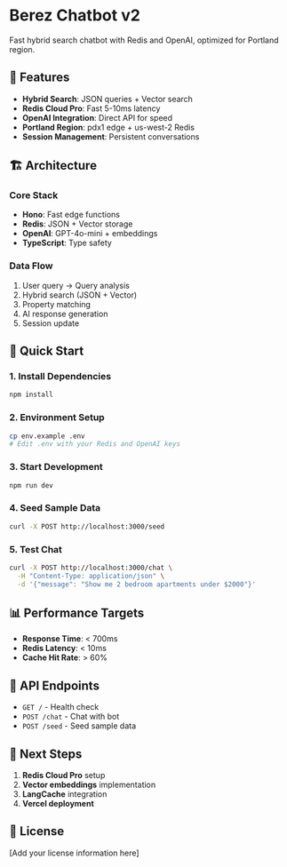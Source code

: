 # Berez Chatbot v2

Fast hybrid search chatbot with Redis and OpenAI, optimized for Portland region.

## 🚀 Features

- **Hybrid Search**: JSON queries + Vector search
- **Redis Cloud Pro**: Fast 5-10ms latency
- **OpenAI Integration**: Direct API for speed
- **Portland Region**: pdx1 edge + us-west-2 Redis
- **Session Management**: Persistent conversations

## 🏗️ Architecture

### Core Stack
- **Hono**: Fast edge functions
- **Redis**: JSON + Vector storage
- **OpenAI**: GPT-4o-mini + embeddings
- **TypeScript**: Type safety

### Data Flow
1. User query → Query analysis
2. Hybrid search (JSON + Vector)
3. Property matching
4. AI response generation
5. Session update

## 🚀 Quick Start

### 1. Install Dependencies
```bash
npm install
```

### 2. Environment Setup
```bash
cp env.example .env
# Edit .env with your Redis and OpenAI keys
```

### 3. Start Development
```bash
npm run dev
```

### 4. Seed Sample Data
```bash
curl -X POST http://localhost:3000/seed
```

### 5. Test Chat
```bash
curl -X POST http://localhost:3000/chat \
  -H "Content-Type: application/json" \
  -d '{"message": "Show me 2 bedroom apartments under $2000"}'
```

## 📊 Performance Targets

- **Response Time**: < 700ms
- **Redis Latency**: < 10ms
- **Cache Hit Rate**: > 60%

## 🔧 API Endpoints

- `GET /` - Health check
- `POST /chat` - Chat with bot
- `POST /seed` - Seed sample data

## 🎯 Next Steps

1. **Redis Cloud Pro** setup
2. **Vector embeddings** implementation
3. **LangCache** integration
4. **Vercel deployment**

## 📝 License

[Add your license information here]
